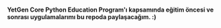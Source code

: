 #### YetGen Core Python Education Program'ı kapsamında eğitim öncesi ve sonrası uygulamalarımı bu repoda paylaşacağım. :)
